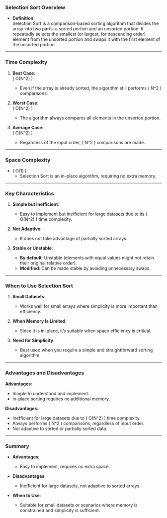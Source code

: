 ### **Selection Sort Overview**

- **Definition**:  
  Selection Sort is a comparison-based sorting algorithm that divides the array into two parts: a sorted portion and an unsorted portion. It repeatedly selects the smallest (or largest, for descending order) element from the unsorted portion and swaps it with the first element of the unsorted portion.

---

### **Time Complexity**

1. **Best Case**:  
   \( O(N^2) \)  
   - Even if the array is already sorted, the algorithm still performs \( N^2 \) comparisons.

2. **Worst Case**:  
   \( O(N^2) \)  
   - The algorithm always compares all elements in the unsorted portion.

3. **Average Case**:  
   \( O(N^2) \)  
   - Regardless of the input order, \( N^2 \) comparisons are made.

---

### **Space Complexity**

- \( O(1) \):  
   - Selection Sort is an in-place algorithm, requiring no extra memory.

---

### **Key Characteristics**

1. **Simple but Inefficient**:  
   - Easy to implement but inefficient for large datasets due to its \( O(N^2) \) time complexity.

2. **Not Adaptive**:  
   - It does not take advantage of partially sorted arrays.

3. **Stable or Unstable**:  
   - **By default**: Unstable (elements with equal values might not retain their original relative order).  
   - **Modified**: Can be made stable by avoiding unnecessary swaps.

---

### **When to Use Selection Sort**

1. **Small Datasets**:  
   - Works well for small arrays where simplicity is more important than efficiency.

2. **When Memory Is Limited**:  
   - Since it is in-place, it’s suitable when space efficiency is critical.

3. **Need for Simplicity**:  
   - Best used when you require a simple and straightforward sorting algorithm.

---

### **Advantages and Disadvantages**

**Advantages**:
- Simple to understand and implement.
- In-place sorting requires no additional memory.

**Disadvantages**:
- Inefficient for large datasets due to \( O(N^2) \) time complexity.
- Always performs \( N^2 \) comparisons, regardless of input order.
- Not adaptive to sorted or partially sorted data.

---

### **Summary**

- **Advantages**:  
  - Easy to implement, requires no extra space.

- **Disadvantages**:  
  - Inefficient for large datasets, not adaptive to sorted arrays.

- **When to Use**:  
  - Suitable for small datasets or scenarios where memory is constrained and simplicity is sufficient.